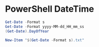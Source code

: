 # PowerShell DateTime

```powershell
Get-Date -Format s
Get-Date -Format yyyy-MM-dd_HH_mm_ss
(Get-Date).DayOfYear
```

```powershell
New-Item "$(Get-Date -Format s).txt"
```
